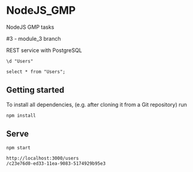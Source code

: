 # NodeJS_GMP

NodeJS GMP tasks

#3  - module_3 branch

REST service with PostgreSQL

```
\d "Users"
```

```
select * from "Users";
```

## Getting started

To install all dependencies, (e.g. after cloning it from a Git repository) run

```
npm install
```

## Serve

```
npm start
```

```
http://localhost:3000/users
/c23e76d0-ed33-11ea-9083-5174929b95e3
```
